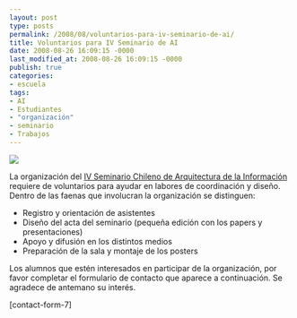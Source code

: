 ```yaml
---
layout: post
type: posts
permalink: /2008/08/voluntarios-para-iv-seminario-de-ai/
title: Voluntarios para IV Seminario de AI
date: 2008-08-26 16:09:15 -0000
last_modified_at: 2008-08-26 16:09:15 -0000
publish: true
categories:
- escuela
tags:
- AI
- Estudiantes
- "organización"
- seminario
- Trabajos
---
```

[![](http://www.ead.pucv.cl/wp-content/archivos/2008/08/afiche-iv-seminario-ai-605x391.jpg)](http://www.ead.pucv.cl/wp-content/archivos/2008/08/afiche-iv-seminario-ai.jpg "Afiche del IV Seminario de Arquitectura de la Información 2008")

La organización del [IV Seminario Chileno de Arquitectura de la Información](http://www.ead.pucv.cl/2008/iv-seminario-chileno-de-ia/ "Página de invitación al Seminario") requiere de voluntarios para ayudar en labores de coordinación y diseño. Dentro de las faenas que involucran la organización se distinguen:

* Registro y orientación de asistentes
* Diseño del acta del seminario (pequeña edición con los papers y presentaciones)
* Apoyo y difusión en los distintos medios
* Preparación de la sala y montaje de los posters

Los alumnos que estén interesados en participar de la organización, por favor completar el formulario de contacto que aparece a continuación. Se agradece de antemano su interés.

[contact-form-7]
